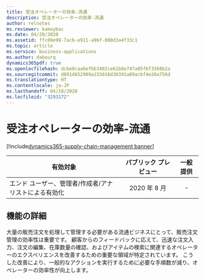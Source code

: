 ```yaml
---
title: 受注オペレーターの効率-流通
description: 受注オペレーターの効率-流通
author: relnotes
ms.reviewer: kamaybac
ms.date: 04/20/2020
ms.assetid: ffc09e99-7acb-e911-a96f-000d3a4f33c1
ms.topic: article
ms.service: business-applications
ms.author: dabourq
dynamics365pdf: true
ms.openlocfilehash: dcbe8caa6efbb3402ce61b8e747a05f6f3368b2a
ms.sourcegitcommit: d891d652909a155016d30391a09acbf4e20a756d
ms.translationtype: HT
ms.contentlocale: ja-JP
ms.lasthandoff: 04/28/2020
ms.locfileid: "3293172"
---
```

# <a name="sales-order-operator-efficiency---distribution"></a>受注オペレーターの効率-流通
[!include[dynamics365-supply-chain-management banner](../includes/dynamics365-supply-chain-management.md)]

| 有効対象    |  パブリック プレビュー | 一般提供 | 
| ---------- | :----------: |:----------: |
|エンド ユーザー、管理者/作成者/アナリストによる有効化|2020 年 8 月| -|






## <a name="feature-details"></a>機能の詳細
<!--feature detail start -->
大量の販売注文を処理して管理する必要がある流通ビジネスにとって、販売注文管理の効率性は重要です。 顧客からのフィードバックに応えて、迅速な注文入力、注文の編集、在庫数量の確認、およびアイテムの検索に関連するオペレーターのエクスペリエンスを改善するための重要な領域が特定されています。 こうした改善により、一般的なアクションを実行するために必要な手順数が減り、オペレーターの効率性が向上します。
<!--feature detail end -->









